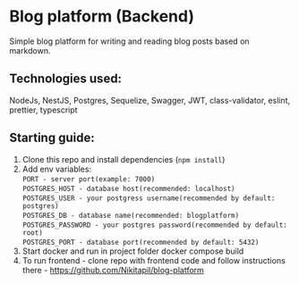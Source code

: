 # Blog platform (Backend)

Simple blog platform for writing and reading blog posts based on markdown.

## Technologies used: 
NodeJs, NestJS, Postgres, Sequelize, Swagger, JWT, class-validator, eslint, prettier, typescript

## Starting guide:
1. Clone this repo and install dependencies (```npm install```)
2. Add env variables:  
```PORT - server port(example: 7000)```  
```POSTGRES_HOST - database host(recommended: localhost)```  
```POSTGRES_USER - your postgress username(recommended by default: postgres)```  
```POSTGRES_DB - database name(recommended: blogplatform)```  
```POSTGRES_PASSWORD - your postgres password(recommended by default: root)```  
```POSTGRES_PORT - database port(recommended by default: 5432)```  
4. Start docker and run in project folder docker compose build
5. To run frontend - clone repo with frontend code and follow instructions there - https://github.com/Nikitapil/blog-platform

